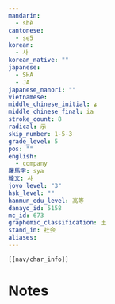 ```yaml
---
mandarin:
  - shè
cantonese:
  - se5
korean:
  - 사
korean_native: ""
japanese:
  - SHA
  - JA
japanese_nanori: ""
vietnamese:
middle_chinese_initial: ʑ
middle_chinese_final: ia
stroke_count: 8
radical: 示
skip_number: 1-5-3
grade_level: 5
pos: ""
english:
  - company
羅馬字: sya
韓文: 샤
joyo_level: "3"
hsk_level: ""
hanmun_edu_level: 高等
danayo_id: 5158
mc_id: 673
graphemic_classification: 土
stand_in: 社会
aliases:
---
```

```meta-bind-embed
[[nav/char_info]]
```

# Notes
